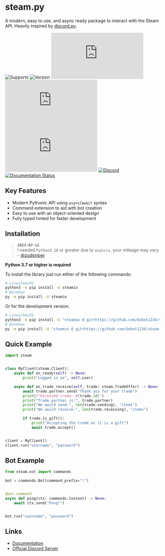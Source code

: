 # steam.py

A modern, easy to use, and async ready package to interact with the Steam API. Heavily inspired by
[discord.py](https://github.com/Rapptz/discord.py).

![Supports](https://img.shields.io/pypi/pyversions/steamio)
![Version](https://img.shields.io/pypi/v/steamio?color=%2366c0f4)
![License](https://img.shields.io/github/license/Gobot1234/steam.py)
[![GitHub issues](https://img.shields.io/github/issues-raw/Gobot1234/steam.py)](https://github.com/Gobot1234/steam.py/issues)
[![GitHub stars](https://img.shields.io/github/stars/Gobot1234/steam.py)](https://github.com/Gobot1234/steam.py/stargazers)
[![Discord](https://img.shields.io/discord/678629505094647819?color=7289da&label=Discord&logo=discord)](https://discord.gg/MQ68WUS)
[![Documentation Status](https://github.com/Gobot1234/steam.py/actions/workflows/docs.yml/badge.svg)](https://github.com/Gobot1234/steam.py/actions/workflows/docs.yml)

## Key Features

- Modern Pythonic API using `async`/`await` syntax
- Command extension to aid with bot creation
- Easy to use with an object-oriented design
- Fully typed hinted for faster development

## Installation

> **`2023-07-12`**  
> I needed `Python3.10` or greater due to `asyncio`, your mileage may vary - [@zudsniper](https://gh.zod.tf)  

**Python 3.7 or higher is required**

To install the library just run either of the following commands:

```sh
# Linux/macOS
python3 -m pip install -U steamio
# Windows
py -m pip install -U steamio
```

Or for the development version.

```sh
# Linux/macOS
python3 -m pip install -U "steamio @ git+https://github.com/Gobot1234/steam.py@main"
# Windows
py -m pip install -U "steamio @ git+https://github.com/Gobot1234/steam.py@main"
```

## Quick Example

```python
import steam


class MyClient(steam.Client):
    async def on_ready(self) -> None:
        print("Logged in as", self.user)

    async def on_trade_receive(self, trade: steam.TradeOffer) -> None:
        await trade.partner.send("Thank you for your trade")
        print(f"Received trade: #{trade.id}")
        print("Trade partner is:", trade.partner)
        print("We would send:", len(trade.sending), "items")
        print("We would receive:", len(trade.receiving), "items")

        if trade.is_gift():
            print("Accepting the trade as it is a gift")
            await trade.accept()


client = MyClient()
client.run("username", "password")
```

## Bot Example

```python
from steam.ext import commands

bot = commands.Bot(command_prefix="!")


@bot.command
async def ping(ctx: commands.Context) -> None:
    await ctx.send("Pong!")


bot.run("username", "password")
```

## Links

- [Documentation](https://steam-py.github.io/docs/latest)
- [Official Discord Server](https://discord.gg/MQ68WUS)
